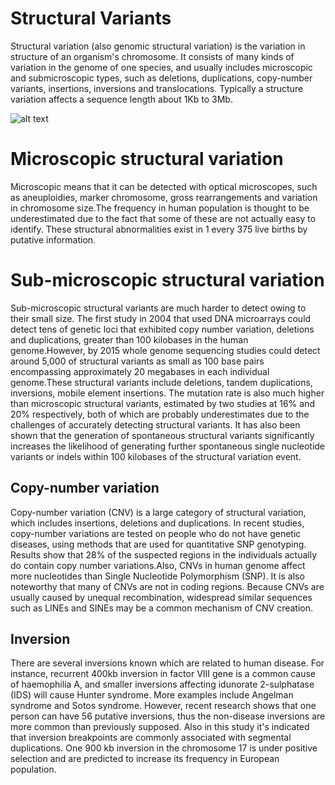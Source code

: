 # Structural Variants

Structural variation (also genomic structural variation) is the variation in structure of an organism's chromosome. It consists of many kinds of variation in the genome of one species, and usually includes microscopic and submicroscopic types, such as deletions, duplications, copy-number variants, insertions, inversions and translocations.  Typically a structure variation affects a sequence length about 1Kb to 3Mb.

![alt text](https://www.ebi.ac.uk/training/online/sites/ebi.ac.uk.training.online/files/resize/GenVar_Fig_Structural_variation-600x391.png)

# Microscopic structural variation

Microscopic means that it can be detected with optical microscopes, such as aneuploidies, marker chromosome, gross rearrangements and variation in chromosome size.The frequency in human population is thought to be underestimated due to the fact that some of these are not actually easy to identify. These structural abnormalities exist in 1 every 375 live births by putative information.

# Sub-microscopic structural variation

Sub-microscopic structural variants are much harder to detect owing to their small size. The first study in 2004 that used DNA microarrays could detect tens of genetic loci that exhibited copy number variation, deletions and duplications, greater than 100 kilobases in the human genome.However, by 2015 whole genome sequencing studies could detect around 5,000 of structural variants as small as 100 base pairs encompassing approximately 20 megabases in each individual genome.These structural variants include deletions, tandem duplications, inversions, mobile element insertions. The mutation rate is also much higher than microscopic structural variants, estimated by two studies at 16% and 20% respectively, both of which are probably underestimates due to the challenges of accurately detecting structural variants. It has also been shown that the generation of spontaneous structural variants significantly increases the likelihood of generating further spontaneous single nucleotide variants or indels within 100 kilobases of the structural variation event.

## Copy-number variation

Copy-number variation (CNV) is a large category of structural variation, which includes insertions, deletions and duplications. In recent studies, copy-number variations are tested on people who do not have genetic diseases, using methods that are used for quantitative SNP genotyping. Results show that 28% of the suspected regions in the individuals actually do contain copy number variations.Also, CNVs in human genome affect more nucleotides than Single Nucleotide Polymorphism (SNP). It is also noteworthy that many of CNVs are not in coding regions. Because CNVs are usually caused by unequal recombination, widespread similar sequences such as LINEs and SINEs may be a common mechanism of CNV creation.

## Inversion

There are several inversions known which are related to human disease. For instance, recurrent 400kb inversion in factor VIII gene is a common cause of haemophilia A, and smaller inversions affecting idunorate 2-sulphatase (IDS) will cause Hunter syndrome. More examples include Angelman syndrome and Sotos syndrome. However, recent research shows that one person can have 56 putative inversions, thus the non-disease inversions are more common than previously supposed. Also in this study it's indicated that inversion breakpoints are commonly associated with segmental duplications. One 900 kb inversion in the chromosome 17 is under positive selection and are predicted to increase its frequency in European population.
